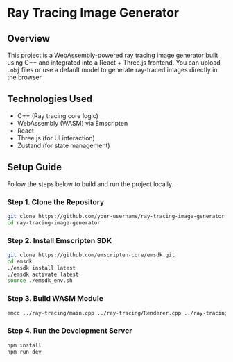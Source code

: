 # Ray Tracing Image Generator

## Overview

This project is a WebAssembly-powered ray tracing image generator built using C++ and integrated into a React + Three.js frontend. You can upload `.obj` files or use a default model to generate ray-traced images directly in the browser.

## Technologies Used

- C++ (Ray tracing core logic)
- WebAssembly (WASM) via Emscripten
- React
- Three.js (for UI interaction)
- Zustand (for state management)

## Setup Guide

Follow the steps below to build and run the project locally.

### Step 1. Clone the Repository

```bash
git clone https://github.com/your-username/ray-tracing-image-generator.git
cd ray-tracing-image-generator
```

### Step 2. Install Emscripten SDK

```bash
git clone https://github.com/emscripten-core/emsdk.git
cd emsdk
./emsdk install latest
./emsdk activate latest
source ./emsdk_env.sh
```

### Step 3. Build WASM Module

```bash
emcc ../ray-tracing/main.cpp ../ray-tracing/Renderer.cpp ../ray-tracing/Scene.cpp ../ray-tracing/Vector.cpp ../ray-tracing/BVH.cpp -O3 -s EXPORTED_RUNTIME_METHODS=['FS'] -s WASM=1 -s MODULARIZE=1 -s EXPORT_ES6=1 -s ALLOW_MEMORY_GROWTH=1 -s EXPORT_NAME="RayTracingFactory" --bind -o ../src/wasm/ray-tracing.js
```

### Step 4. Run the Development Server

```bash
npm install
npm run dev
```
